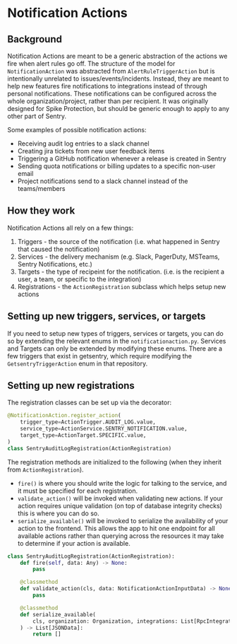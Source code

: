 # Notification Actions

## Background

Notification Actions are meant to be a generic abstraction of the actions we fire when alert rules go off.
The structure of the model for `NotificationAction` was abstracted from `AlertRuleTriggerAction` but is intentionally unrelated to issues/events/incidents.
Instead, they are meant to help new features fire notifications to integrations instead of through personal notifications. These notifications can be configured across the whole organization/project, rather than per recipient. It was originally designed for Spike Protection, but should be generic enough to apply to any other part of Sentry.

Some examples of possible notification actions:
- Receiving audit log entries to a slack channel
- Creating jira tickets from new user feedback items
- Triggering a GitHub notification whenever a release is created in Sentry
- Sending quota notifications or billing updates to a specific non-user email
- Project notifications send to a slack channel instead of the teams/members

## How they work

Notification Actions all rely on a few things:
   1. Triggers - the source of the notification (i.e. what happened in Sentry that caused the notification)
   2. Services - the delivery mechanism (e.g. Slack, PagerDuty, MSTeams, Sentry Notifications, etc.)
   3. Targets - the type of recipeint for the notification. (i.e. is the recipient a user, a team, or specific to the integration)
   4. Registrations - the `ActionRegistration` subclass which helps setup new actions

## Setting up new triggers, services, or targets

If you need to setup new types of triggers, services or targets, you can do so by extending the relevant enums in the `notificationaction.py`.
Services and Targets can only be extended by modifying these enums. There are a few triggers that exist in getsentry, which require modifying the
`GetsentryTriggerAction` enum in that repository.

## Setting up new registrations

The registration classes can be set up via the decorator:

```python
@NotificationAction.register_action(
    trigger_type=ActionTrigger.AUDIT_LOG.value,
    service_type=ActionService.SENTRY_NOTIFICATION.value,
    target_type=ActionTarget.SPECIFIC.value,
)
class SentryAuditLogRegistration(ActionRegistration)
```

The registration methods are initialized to the following (when they inherit from `ActionRegistration`).

 - `fire()` is where you should write the logic for talking to the service, and it must be specified for each registration.
 - `validate_action()` will be invoked when validating new actions. If your action requires unique validation (on top of database integrity checks) this is where you can do so.
 - `serialize_available()` will be invoked to serialize the availability of your action to the frontend. This allows the app to hit one endpoint for all available actions rather than querying across the resources it may take to determine if your action is available.

```python
class SentryAuditLogRegistration(ActionRegistration):
    def fire(self, data: Any) -> None:
        pass

    @classmethod
    def validate_action(cls, data: NotificationActionInputData) -> None:
        pass

    @classmethod
    def serialize_available(
        cls, organization: Organization, integrations: List[RpcIntegration] = None
    ) -> List[JSONData]:
        return []
```
